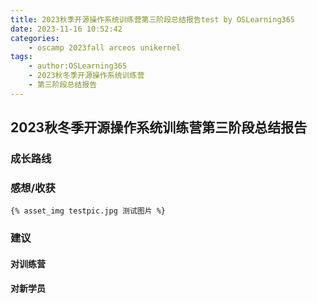 ```yaml
---
title: 2023秋季开源操作系统训练营第三阶段总结报告test by OSLearning365
date: 2023-11-16 10:52:42
categories: 
    - oscamp 2023fall arceos unikernel
tags:
    - author:OSLearning365
    - 2023秋冬季开源操作系统训练营
    - 第三阶段总结报告
---
```


## 2023秋冬季开源操作系统训练营第三阶段总结报告



### 成长路线



### 感想/收获

```
{% asset_img testpic.jpg 测试图片 %}
```

### 建议

#### 对训练营



#### 对新学员

